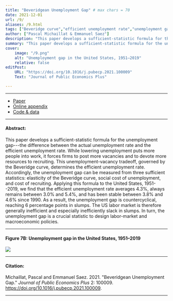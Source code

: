 ```yaml
---
title: "Beveridgean Unemployment Gap" # max chars = 70
date: 2021-12-01
url: /9/
aliases: /9.html
tags: ["Beveridge curve","efficient unemployment rate","unemployment gap","business cycles","sufficient statistics"]
author: ["Pascal Michaillat & Emmanuel Saez"]
description: "This paper develops a sufficient-statistic formula for the unemployment gap based on the Beveridge curve. The US gap is countercyclical and often positive." # max chars = 155
summary: "This paper develops a sufficient-statistic formula for the unemployment gap based on the Beveridge curve. The unemployment gap in the United States is positive most of the time and is countercyclical." # max chars = 290
cover:
    image: "/9.png"
    alt: "Unemployment gap in the United States, 1951–2019"
    relative: false
editPost:
    URL: "https://doi.org/10.1016/j.pubecp.2021.100009"
    Text: "Journal of Public Economics Plus"

---
```


---

<!-- #### Files: -->

- [Paper](/9.pdf)
- [Online appendix](/9a.pdf)
- [Code & data](https://github.com/pmichaillat/unemployment-gap)

---

#### Abstract:

This paper develops a sufficient-statistic formula for the unemployment gap---the difference between the actual unemployment rate and the efficient unemployment rate. While lowering unemployment puts more people into work, it forces firms to post more vacancies and to devote more resources to recruiting. This unemployment-vacancy tradeoff, governed by the Beveridge curve, determines the efficient unemployment rate. Accordingly, the unemployment gap can be measured from three sufficient statistics: elasticity of the Beveridge curve, social cost of unemployment, and cost of recruiting. Applying this formula to the United States, 1951--2019, we find that the efficient unemployment rate averages 4.3%, always remains between 3.0% and 5.4%, and has been stable between 3.8% and 4.6% since 1990. As a result, the unemployment gap is countercyclical, reaching 6 percentage points in slumps. The US labor market is therefore generally inefficient and especially inefficiently slack in slumps. In turn, the unemployment gap is a crucial statistic to design labor-market and macroeconomic policies.

---

#### Figure 7B:  Unemployment gap in the United States, 1951–2019

![](/9.png)

---

#### Citation:

Michaillat, Pascal and Emmanuel Saez. 2021. "Beveridgean Unemployment Gap." *Journal of Public Economics Plus* 2: 100009. https://doi.org/10.1016/j.pubecp.2021.100009.

---

